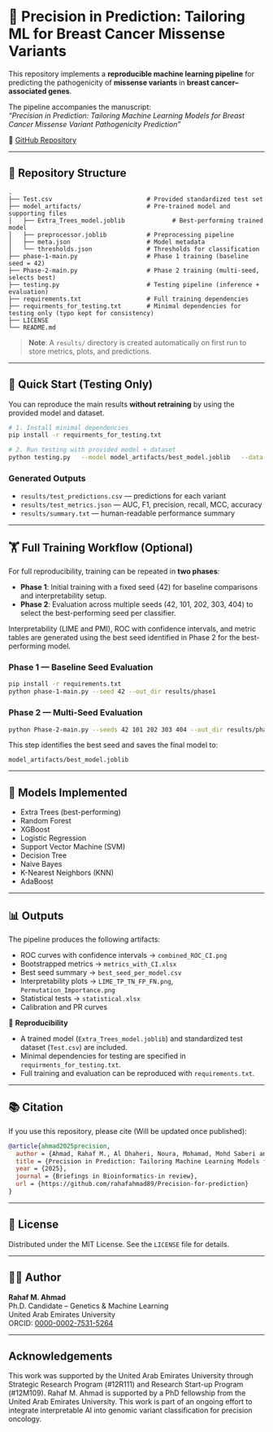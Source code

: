 # 🧬 Precision in Prediction: Tailoring ML for Breast Cancer Missense Variants

This repository implements a **reproducible machine learning pipeline** for predicting the pathogenicity of **missense variants** in **breast cancer–associated genes**.  

The pipeline accompanies the manuscript:  
*“Precision in Prediction: Tailoring Machine Learning Models for Breast Cancer Missense Variant Pathogenicity Prediction”*  

📎 [GitHub Repository](https://github.com/rahafahmad89/Precision-for-prediction)  

---

## 📂 Repository Structure

```text
.
├── Test.csv                          # Provided standardized test set
├── model_artifacts/                  # Pre-trained model and supporting files
│   ├── Extra_Trees_model.joblib             # Best-performing trained model
│   ├── preprocessor.joblib           # Preprocessing pipeline
│   ├── meta.json                     # Model metadata
│   └── thresholds.json               # Thresholds for classification
├── phase-1-main.py                   # Phase 1 training (baseline seed = 42)
├── Phase-2-main.py                   # Phase 2 training (multi-seed, selects best)
├── testing.py                        # Testing pipeline (inference + evaluation)
├── requirements.txt                  # Full training dependencies
├── requirments_for_testing.txt       # Minimal dependencies for testing only (typo kept for consistency)
├── LICENSE
└── README.md
```

> **Note**: A `results/` directory is created automatically on first run to store metrics, plots, and predictions.

---

## 🚀 Quick Start (Testing Only)

You can reproduce the main results **without retraining** by using the provided model and dataset.

```bash
# 1. Install minimal dependencies
pip install -r requirments_for_testing.txt

# 2. Run testing with provided model + dataset
python testing.py   --model model_artifacts/best_model.joblib   --data  Test.csv   --out   results/test_predictions.csv
```

### Generated Outputs
- `results/test_predictions.csv` — predictions for each variant  
- `results/test_metrics.json` — AUC, F1, precision, recall, MCC, accuracy  
- `results/summary.txt` — human-readable performance summary  

---

## 🏋️ Full Training Workflow (Optional)

For full reproducibility, training can be repeated in **two phases**:

- **Phase 1**: Initial training with a fixed seed (42) for baseline comparisons and interpretability setup.  
- **Phase 2**: Evaluation across multiple seeds (42, 101, 202, 303, 404) to select the best-performing seed per classifier.  

Interpretability (LIME and PMI), ROC with confidence intervals, and metric tables are generated using the best seed identified in Phase 2 for the best-performing model.

### Phase 1 — Baseline Seed Evaluation
```bash
pip install -r requirements.txt
python phase-1-main.py --seed 42 --out_dir results/phase1
```

### Phase 2 — Multi-Seed Evaluation
```bash
python Phase-2-main.py --seeds 42 101 202 303 404 --out_dir results/phase2
```

This step identifies the best seed and saves the final model to:

```text
model_artifacts/best_model.joblib
```

---

## 🤖 Models Implemented

- Extra Trees (best-performing)  
- Random Forest  
- XGBoost  
- Logistic Regression  
- Support Vector Machine (SVM)  
- Decision Tree  
- Naive Bayes  
- K-Nearest Neighbors (KNN)  
- AdaBoost  

---

## 📊 Outputs

The pipeline produces the following artifacts:

- ROC curves with confidence intervals → `combined_ROC_CI.png`  
- Bootstrapped metrics → `metrics_with_CI.xlsx`  
- Best seed summary → `best_seed_per_model.csv`  
- Interpretability plots → `LIME_TP_TN_FP_FN.png`, `Permutation_Importance.png`  
- Statistical tests → `statistical.xlsx`  
- Calibration and PR curves  

📌 **Reproducibility**  
- A trained model (`Extra_Trees_model.joblib`) and standardized test dataset (`Test.csv`) are included.  
- Minimal dependencies for testing are specified in `requirments_for_testing.txt`.  
- Full training and evaluation can be reproduced with `requirements.txt`.  

---

## 📚 Citation

If you use this repository, please cite (Will be updated once published):

```bibtex
@article{ahmad2025precision,
  author = {Ahmad, Rahaf M., Al Dhaheri, Noura, Mohamad, Mohd Saberi and Ali, Bassam R.*},
  title = {Precision in Prediction: Tailoring Machine Learning Models for Breast Cancer Missense Variant Pathogenicity Prediction},
  year = {2025},
  journal = {Briefings in Bioinformatics-in review},
  url = {https://github.com/rahafahmad89/Precision-for-prediction}
}
```

---

## 🔐 License

Distributed under the MIT License. See the `LICENSE` file for details.

---

## 👩‍💻 Author

**Rahaf M. Ahmad**  
Ph.D. Candidate – Genetics & Machine Learning  
United Arab Emirates University  
ORCID: [0000-0002-7531-5264](https://orcid.org/0000-0002-7531-5264)

---

## Acknowledgements
This work was supported by the United Arab Emirates University through Strategic Research Program (#12R111) and Research Start-up Program (#12M109). Rahaf M. Ahmad is supported by a PhD fellowship from the United Arab Emirates University.
This work is part of an ongoing effort to integrate interpretable AI into genomic variant classification for precision oncology.  
